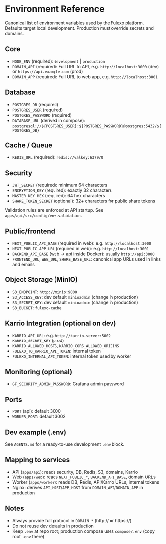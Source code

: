 # Environment Reference

Canonical list of environment variables used by the Fulexo platform. Defaults target local development. Production must override secrets and domains.

## Core
- `NODE_ENV` (required): `development` | `production`
- `DOMAIN_API` (required): Full URL to API, e.g. `http://localhost:3000` (dev) or `https://api.example.com` (prod)
- `DOMAIN_APP` (required): Full URL to web app, e.g. `http://localhost:3001`

## Database
- `POSTGRES_DB` (required)
- `POSTGRES_USER` (required)
- `POSTGRES_PASSWORD` (required)
- `DATABASE_URL` (derived in compose): `postgresql://${POSTGRES_USER}:${POSTGRES_PASSWORD}@postgres:5432/${POSTGRES_DB}`

## Cache / Queue
- `REDIS_URL` (required): `redis://valkey:6379/0`

## Security
- `JWT_SECRET` (required): minimum 64 characters
- `ENCRYPTION_KEY` (required): exactly 32 characters
- `MASTER_KEY_HEX` (required): 64 hex characters
- `SHARE_TOKEN_SECRET` (optional): 32+ characters for public share tokens

Validation rules are enforced at API startup. See `apps/api/src/config/env.validation`.

## Public/frontend
- `NEXT_PUBLIC_API_BASE` (required in web): e.g. `http://localhost:3000`
- `NEXT_PUBLIC_APP_URL` (required in web): e.g. `http://localhost:3001`
- `BACKEND_API_BASE` (web -> api inside Docker): usually `http://api:3000`
- `FRONTEND_URL`, `WEB_URL`, `SHARE_BASE_URL`: canonical app URLs used in links and emails

## Object Storage (MinIO)
- `S3_ENDPOINT`: `http://minio:9000`
- `S3_ACCESS_KEY`: dev default `minioadmin` (change in production)
- `S3_SECRET_KEY`: dev default `minioadmin` (change in production)
- `S3_BUCKET`: `fulexo-cache`

## Karrio Integration (optional on dev)
- `KARRIO_API_URL`: e.g. `http://karrio-server:5002`
- `KARRIO_SECRET_KEY` (prod)
- `KARRIO_ALLOWED_HOSTS`, `KARRIO_CORS_ALLOWED_ORIGINS`
- `FULEXO_TO_KARRIO_API_TOKEN`: internal token
- `FULEXO_INTERNAL_API_TOKEN`: internal token used by worker

## Monitoring (optional)
- `GF_SECURITY_ADMIN_PASSWORD`: Grafana admin password

## Ports
- `PORT` (api): default 3000
- `WORKER_PORT`: default 3002

## Dev example (.env)
See `AGENTS.md` for a ready-to-use development `.env` block.

## Mapping to services
- API (`apps/api`): reads security, DB, Redis, S3, domains, Karrio
- Web (`apps/web`): reads `NEXT_PUBLIC_*`, `BACKEND_API_BASE`, domain URLs
- Worker (`apps/worker`): reads DB, Redis, API/Karrio URLs, internal tokens
- Nginx: derives `API_HOST`/`APP_HOST` from `DOMAIN_API`/`DOMAIN_APP` in production

## Notes
- Always provide full protocol in `DOMAIN_*` (http:// or https://)
- Do not reuse dev defaults in production
- Keep `.env` at repo root; production compose uses `compose/.env` (copy root `.env` there)


